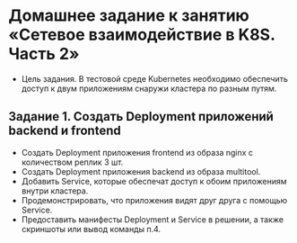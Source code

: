 # Домашнее задание к занятию «Сетевое взаимодействие в K8S. Часть 2»
- Цель задания. В тестовой среде Kubernetes необходимо обеспечить доступ к двум приложениям снаружи кластера по разным путям.
## Задание 1. Создать Deployment приложений backend и frontend
- Создать Deployment приложения frontend из образа nginx с количеством реплик 3 шт.
- Создать Deployment приложения backend из образа multitool.
- Добавить Service, которые обеспечат доступ к обоим приложениям внутри кластера.
- Продемонстрировать, что приложения видят друг друга с помощью Service.
- Предоставить манифесты Deployment и Service в решении, а также скриншоты или вывод команды п.4.
